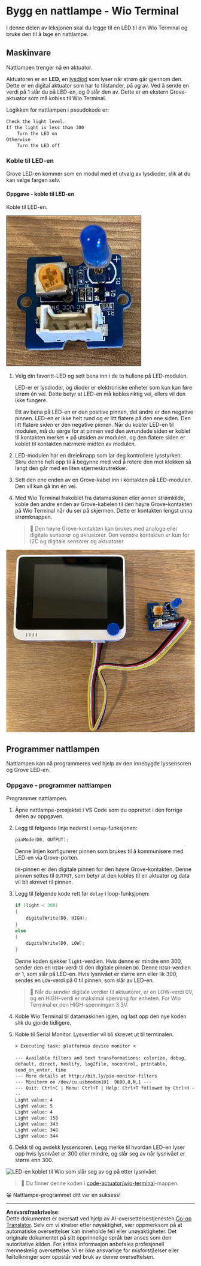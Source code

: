 <!--
CO_OP_TRANSLATOR_METADATA:
{
  "original_hash": "db44083b4dc6fb06eac83c4f16448940",
  "translation_date": "2025-08-27T22:09:26+00:00",
  "source_file": "1-getting-started/lessons/3-sensors-and-actuators/wio-terminal-actuator.md",
  "language_code": "no"
}
-->
# Bygg en nattlampe - Wio Terminal

I denne delen av leksjonen skal du legge til en LED til din Wio Terminal og bruke den til å lage en nattlampe.

## Maskinvare

Nattlampen trenger nå en aktuator.

Aktuatoren er en **LED**, en [lysdiod](https://wikipedia.org/wiki/Light-emitting_diode) som lyser når strøm går gjennom den. Dette er en digital aktuator som har to tilstander, på og av. Ved å sende en verdi på 1 slår du på LED-en, og 0 slår den av. Dette er en ekstern Grove-aktuator som må kobles til Wio Terminal.

Logikken for nattlampen i pseudokode er:

```output
Check the light level.
If the light is less than 300
    Turn the LED on
Otherwise
    Turn the LED off
```

### Koble til LED-en

Grove LED-en kommer som en modul med et utvalg av lysdioder, slik at du kan velge fargen selv.

#### Oppgave - koble til LED-en

Koble til LED-en.

![En Grove LED](../../../../../translated_images/grove-led.6c853be93f473cf2c439cfc74bb1064732b22251a83cedf66e62f783f9cc1a79.no.png)

1. Velg din favoritt-LED og sett bena inn i de to hullene på LED-modulen.

    LED-er er lysdioder, og dioder er elektroniske enheter som kun kan føre strøm én vei. Dette betyr at LED-en må kobles riktig vei, ellers vil den ikke fungere.

    Ett av bena på LED-en er den positive pinnen, det andre er den negative pinnen. LED-en er ikke helt rund og er litt flatere på den ene siden. Den litt flatere siden er den negative pinnen. Når du kobler LED-en til modulen, må du sørge for at pinnen ved den avrundede siden er koblet til kontakten merket **+** på utsiden av modulen, og den flatere siden er koblet til kontakten nærmere midten av modulen.

1. LED-modulen har en dreieknapp som lar deg kontrollere lysstyrken. Skru denne helt opp til å begynne med ved å rotere den mot klokken så langt den går med en liten stjerneskrutrekker.

1. Sett den ene enden av en Grove-kabel inn i kontakten på LED-modulen. Den vil kun gå inn én vei.

1. Med Wio Terminal frakoblet fra datamaskinen eller annen strømkilde, koble den andre enden av Grove-kabelen til den høyre Grove-kontakten på Wio Terminal når du ser på skjermen. Dette er kontakten lengst unna strømknappen.

    > 💁 Den høyre Grove-kontakten kan brukes med analoge eller digitale sensorer og aktuatorer. Den venstre kontakten er kun for I2C og digitale sensorer og aktuatorer.

![Grove LED koblet til den høyre kontakten](../../../../../translated_images/wio-led.265a1897e72d7f21c753257516a4b677d8e30ce2b95fee98189458b3275ba0a6.no.png)

## Programmer nattlampen

Nattlampen kan nå programmeres ved hjelp av den innebygde lyssensoren og Grove LED-en.

### Oppgave - programmer nattlampen

Programmer nattlampen.

1. Åpne nattlampe-prosjektet i VS Code som du opprettet i den forrige delen av oppgaven.

1. Legg til følgende linje nederst i `setup`-funksjonen:

    ```cpp
    pinMode(D0, OUTPUT);
    ```

    Denne linjen konfigurerer pinnen som brukes til å kommunisere med LED-en via Grove-porten.

    `D0`-pinnen er den digitale pinnen for den høyre Grove-kontakten. Denne pinnen settes til `OUTPUT`, som betyr at den kobles til en aktuator og data vil bli skrevet til pinnen.

1. Legg til følgende kode rett før `delay` i loop-funksjonen:

    ```cpp
    if (light < 300)
    {
        digitalWrite(D0, HIGH);
    }
    else
    {
        digitalWrite(D0, LOW);
    }
    ```

    Denne koden sjekker `light`-verdien. Hvis denne er mindre enn 300, sender den en `HIGH`-verdi til den digitale pinnen `D0`. Denne `HIGH`-verdien er 1, som slår på LED-en. Hvis lysnivået er større enn eller lik 300, sendes en `LOW`-verdi på 0 til pinnen, som slår av LED-en.

    > 💁 Når du sender digitale verdier til aktuatorer, er en LOW-verdi 0V, og en HIGH-verdi er maksimal spenning for enheten. For Wio Terminal er den HIGH-spenningen 3.3V.

1. Koble Wio Terminal til datamaskinen igjen, og last opp den nye koden slik du gjorde tidligere.

1. Koble til Serial Monitor. Lysverdier vil bli skrevet ut til terminalen.

    ```output
    > Executing task: platformio device monitor <

    --- Available filters and text transformations: colorize, debug, default, direct, hexlify, log2file, nocontrol, printable, send_on_enter, time
    --- More details at http://bit.ly/pio-monitor-filters
    --- Miniterm on /dev/cu.usbmodem101  9600,8,N,1 ---
    --- Quit: Ctrl+C | Menu: Ctrl+T | Help: Ctrl+T followed by Ctrl+H ---
    Light value: 4
    Light value: 5
    Light value: 4
    Light value: 158
    Light value: 343
    Light value: 348
    Light value: 344
    ```

1. Dekk til og avdekk lyssensoren. Legg merke til hvordan LED-en lyser opp hvis lysnivået er 300 eller mindre, og slår seg av når lysnivået er større enn 300.

![LED-en koblet til Wio som slår seg av og på etter lysnivået](../../../../../images/wio-running-assignment-1-1.gif)

> 💁 Du finner denne koden i [code-actuator/wio-terminal](../../../../../1-getting-started/lessons/3-sensors-and-actuators/code-actuator/wio-terminal)-mappen.

😀 Nattlampe-programmet ditt var en suksess!

---

**Ansvarsfraskrivelse**:  
Dette dokumentet er oversatt ved hjelp av AI-oversettelsestjenesten [Co-op Translator](https://github.com/Azure/co-op-translator). Selv om vi streber etter nøyaktighet, vær oppmerksom på at automatiske oversettelser kan inneholde feil eller unøyaktigheter. Det originale dokumentet på sitt opprinnelige språk bør anses som den autoritative kilden. For kritisk informasjon anbefales profesjonell menneskelig oversettelse. Vi er ikke ansvarlige for misforståelser eller feiltolkninger som oppstår ved bruk av denne oversettelsen.
